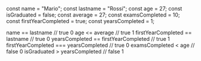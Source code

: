 const name = "Mario";
const lastname = "Rossi";
const age = 27;
const isGraduated = false;
const average = 27;
const examsCompleted = 10;
const firstYearCompleted = true;
const yearsCompleted = 1;

name == lastname // true 0
age <= average // true 1
firstYearCompleted == lastname // true 0
yearsCompleted == firstYearCompleted // true 1
firstYearCompleted === yearsCompleted // true 0
examsCompleted < age // false 0
isGraduated > yearsCompleted // false 1
